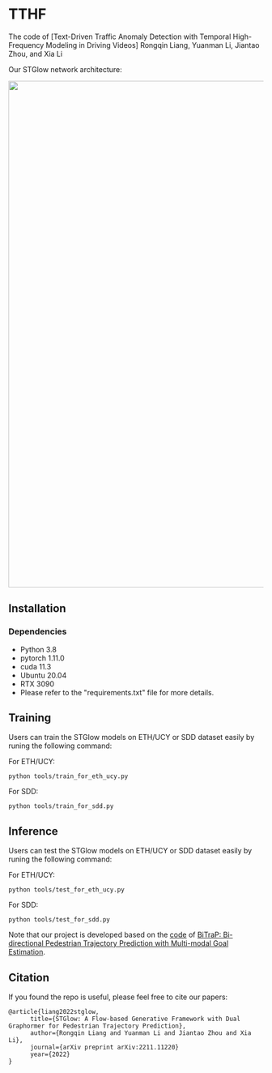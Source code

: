# TTHF
The code of [Text-Driven Traffic Anomaly Detection with Temporal High-Frequency Modeling in Driving Videos]
Rongqin Liang, Yuanman Li, Jiantao Zhou, and Xia Li

Our STGlow network architecture:

<img src="figures/STGlow.png" width="1000">

## Installation
### Dependencies
 - Python 3.8
 - pytorch 1.11.0
 - cuda 11.3
 - Ubuntu 20.04
 - RTX 3090
 - Please refer to the "requirements.txt" file for more details.

## Training
Users can train the STGlow models on ETH/UCY or SDD dataset easily by runing the following command:

For ETH/UCY:
```
python tools/train_for_eth_ucy.py 
```

For SDD:
```
python tools/train_for_sdd.py 
```

## Inference 
Users can test the STGlow models on ETH/UCY or SDD dataset easily by runing the following command:

For ETH/UCY:
```
python tools/test_for_eth_ucy.py 
```

For SDD:
```
python tools/test_for_sdd.py 
```

Note that our project is developed based on the [code](https://github.com/umautobots/bidireaction-trajectory-prediction) of [BiTraP: Bi-directional Pedestrian Trajectory Prediction with Multi-modal Goal Estimation](https://arxiv.org/abs/2007.14558).

## Citation

If you found the repo is useful, please feel free to cite our papers:
```
@article{liang2022stglow,
      title={STGlow: A Flow-based Generative Framework with Dual Graphormer for Pedestrian Trajectory Prediction}, 
      author={Rongqin Liang and Yuanman Li and Jiantao Zhou and Xia Li},
      journal={arXiv preprint arXiv:2211.11220}
      year={2022}
}

```
